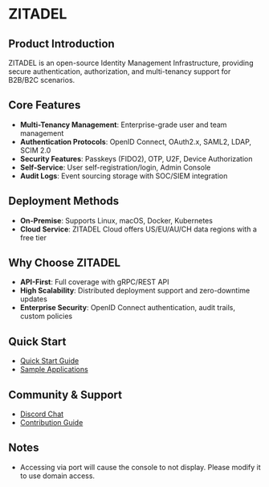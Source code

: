 # ZITADEL
## Product Introduction
ZITADEL is an open-source Identity Management Infrastructure, providing secure authentication, authorization, and multi-tenancy support for B2B/B2C scenarios.

## Core Features
- **Multi-Tenancy Management**: Enterprise-grade user and team management
- **Authentication Protocols**: OpenID Connect, OAuth2.x, SAML2, LDAP, SCIM 2.0
- **Security Features**: Passkeys (FIDO2), OTP, U2F, Device Authorization
- **Self-Service**: User self-registration/login, Admin Console
- **Audit Logs**: Event sourcing storage with SOC/SIEM integration

## Deployment Methods
- **On-Premise**: Supports Linux, macOS, Docker, Kubernetes
- **Cloud Service**: ZITADEL Cloud offers US/EU/AU/CH data regions with a free tier

## Why Choose ZITADEL
- **API-First**: Full coverage with gRPC/REST API
- **High Scalability**: Distributed deployment support and zero-downtime updates
- **Enterprise Security**: OpenID Connect authentication, audit trails, custom policies

## Quick Start
- [Quick Start Guide](https://zitadel.com/docs/guides/start/quickstart)
- [Sample Applications](https://zitadel.com/docs/sdk-examples/introduction)

## Community & Support
- [Discord Chat](https://zitadel.com/chat)
- [Contribution Guide](./CONTRIBUTING.md)

## Notes
- Accessing via port will cause the console to not display. Please modify it to use domain access.